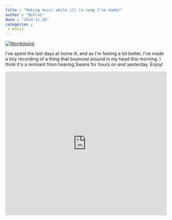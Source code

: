 ```yaml
---
title : "Making music while ill (a song I’ve made)"
author : "Niklas"
date : "2014-11-26"
categories : 
 - music
---
```


[![Norrköping](https://niklasblog.com/wp-content/P1270812-1024x576.jpg)](https://niklasblog.com/wp-content/P1270812.jpg)

I've spent the last days at home ill, and as I'm feeling a lot better, I've made a tiny recording of a thing that bounced around in my head this morning. I think it's a remnant from hearing Swans for hours on end yesterday. Enjoy!

<iframe width="100%" height="450" scrolling="no" frameborder="no" src="https://w.soundcloud.com/player/?url=https%3A//api.soundcloud.com/tracks/178723189&amp;auto_play=false&amp;hide_related=false&amp;show_comments=true&amp;show_user=true&amp;show_reposts=false&amp;visual=true"></iframe>

